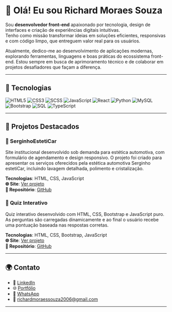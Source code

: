 # 👋 Olá! Eu sou Richard Moraes Souza

Sou **desenvolvedor front-end** apaixonado por tecnologia, design de interfaces e criação de experiências digitais intuitivas.  
Tenho como missão transformar ideias em soluções eficientes, responsivas e com código limpo, que entreguem valor real para os usuários.  

Atualmente, dedico-me ao desenvolvimento de aplicações modernas, explorando ferramentas, linguagens e boas práticas do ecossistema front-end. Estou sempre em busca de aprimoramento técnico e de colaborar em projetos desafiadores que façam a diferença.

---

## 🚀 Tecnologias

![HTML5](https://img.shields.io/badge/HTML5-E34F26?style=for-the-badge&logo=html5&logoColor=white)
![CSS3](https://img.shields.io/badge/CSS3-1572B6?style=for-the-badge&logo=css3&logoColor=white)
![SCSS](https://img.shields.io/badge/SCSS-CC6699?style=for-the-badge&logo=sass&logoColor=white)
![JavaScript](https://img.shields.io/badge/JavaScript-F7DF1E?style=for-the-badge&logo=javascript&logoColor=black)
![React](https://img.shields.io/badge/React-20232A?style=for-the-badge&logo=react&logoColor=61DAFB)
![Python](https://img.shields.io/badge/Python-3776AB?style=for-the-badge&logo=python&logoColor=white)
![MySQL](https://img.shields.io/badge/MySQL-4479A1?style=for-the-badge&logo=mysql&logoColor=white)
![Bootstrap](https://img.shields.io/badge/Bootstrap-7952B3?style=for-the-badge&logo=bootstrap&logoColor=white)
![SQL](https://img.shields.io/badge/SQL-003B57?style=for-the-badge&logoColor=white)
![TypeScript](https://img.shields.io/badge/TypeScript-3178C6?style=for-the-badge&logo=typescript&logoColor=white)


---

## 🎯 Projetos Destacados

### 🚗 SerginhoEstetiCar
Site institucional desenvolvido sob demanda para estética automotiva, com formulário de agendamento e design responsivo. O projeto foi criado para apresentar os serviços oferecidos pela estética automotiva Serginho estetiCar, incluindo lavagem detalhada, polimento e cristalização.

**Tecnologias**: HTML, CSS, JavaScript  
**🌐 Site**: [Ver projeto](https://serginhoesteticar.netlify.app/)  
**📁 Repositório**: [GitHub](https://github.com/richardmoraessouza/SerginhoestetiCar)

### 🧠 Quiz Interativo
Quiz interativo desenvolvido com HTML, CSS, Bootstrap e JavaScript puro. As perguntas são carregadas dinamicamente e ao final o usuário recebe uma pontuação baseada nas respostas corretas.

**Tecnologias**: HTML, CSS, Bootstrap, JavaScript  
**🌐 Site**: [Ver projeto](https://perguntas-front-end.netlify.app/)  
**📁 Repositório**: [GitHub](https://github.com/richardmoraessouza/quiz)

---

## 🌍 Contato

- 💼 [LinkedIn](https://www.linkedin.com/in/richard-moraes-souza-998539338/)
- 🌐 [Portfólio](https://richardmoraessouza.github.io/Portf-lio/)
- 📱 [WhatsApp](https://wa.me/5547999326217?text=Olá%20Richard%2C%20encontrei%20seu%20perfil%20no%20GitHub!)
- 📧 richardmoraessouza2006@gmail.com

---
